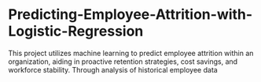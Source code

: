 # Predicting-Employee-Attrition-with-Logistic-Regression
This project utilizes machine learning to predict employee attrition within an organization, aiding in proactive retention strategies, cost savings, and workforce stability. Through analysis of historical employee data
